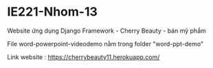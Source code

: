 # IE221-Nhom-13
Website ứng dụng Django Framework - Cherry Beauty - bán mỹ phẩm

File word-powerpoint-videodemo nằm trong folder "word-ppt-demo"

Link website : https://cherrybeauty11.herokuapp.com/ 
